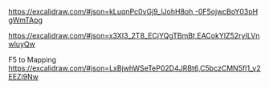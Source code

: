 https://excalidraw.com/#json=kLuqnPc0vGj9_lJohH8oh,-0F5ojwcBoY03pHgWmTApg


https://excalidraw.com/#json=x3XI3_2T8_ECjYQgTBmBt,EACokYIZ52ryILVnwluyQw


F5 to Mapping 
https://excalidraw.com/#json=LxBjwhWSeTeP02D4JRBt6,C5bczCMN5fI1_v2EEZi9Nw
